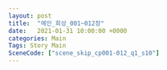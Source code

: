 ```yaml
---
layout: post
title:  "메인_회상_001~012장"
date:   2021-01-31 10:00:00 +0000
categories: Main
Tags: Story Main
SceneCode: ["scene_skip_cp001-012_q1_s10"]
---
```

